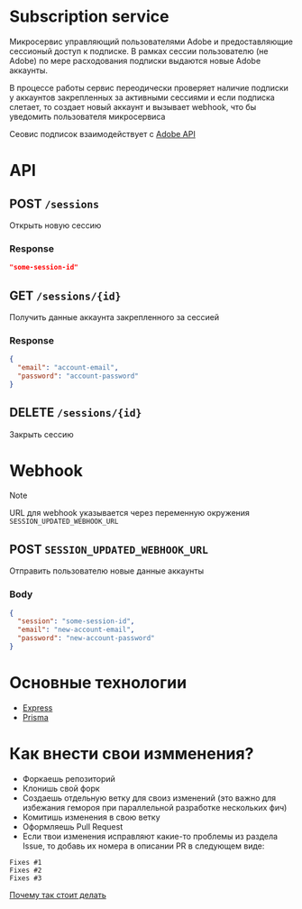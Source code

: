 # Subscription service

Микросервис управляющий пользователями Adobe
и предоставляющие сессионый доступ к подписке.
В рамках сессии пользователю (не Adobe) по мере расходования подписки
выдаются новые Adobe аккаунты.

В процессе работы сервис переодически проверяет наличие подписки у аккаунтов
закрепленных за активными сессиями и если подписка слетает,
то создает новый аккаунт и вызывает webhook,
что бы уведомить пользователя микросервиса

Сеовис подписок взаимодействует с
[Adobe API](https://github.com/Adobe-for-Alex/adobe-api)

# API

## POST `/sessions`

Открыть новую сессию

### Response

```json
"some-session-id"
```

## GET `/sessions/{id}`

Получить данные аккаунта закрепленного за сессией

### Response

```json
{
  "email": "account-email",
  "password": "account-password"
}
```

## DELETE `/sessions/{id}`

Закрыть сессию

# Webhook

> [!NOTE]
> URL для webhook указывается через переменную
> окружения `SESSION_UPDATED_WEBHOOK_URL`

## POST `SESSION_UPDATED_WEBHOOK_URL`

Отправить пользователю новые данные аккаунты

### Body

```json
{
  "session": "some-session-id",
  "email": "new-account-email",
  "password": "new-account-password"
}
```

# Основные технологии

- [Express](https://www.npmjs.com/package/express)
- [Prisma](https://www.npmjs.com/package/prisma)

# Как внести свои измменения?

- Форкаешь репозиторий
- Клонишь свой форк
- Создаешь отдельную ветку для своиз изменений
(это важно для избежания гемороя при параллельной разработке нескольких фич)
- Комитишь изменения в свою ветку
- Оформляешь Pull Request
- Если твои изменения исправляют какие-то проблемы из раздела Issue,
то добавь их номера в описании PR в следующем виде:
```
Fixes #1
Fixes #2
Fixes #3
```
[Почему так стоит делать](https://docs.github.com/en/issues/tracking-your-work-with-issues/using-issues/linking-a-pull-request-to-an-issue)

